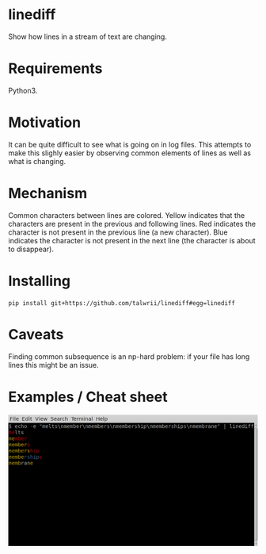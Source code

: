 # linediff

Show how lines in a stream of text are changing.

# Requirements

Python3.

# Motivation

It can be quite difficult to see what is going on in log files.
This attempts to make this slighly easier by observing common elements of lines
as well as what is changing.

# Mechanism

Common characters between lines are colored. Yellow indicates that the characters
are present in the previous and following lines. Red indicates the character
is not present in the previous line (a new character). Blue indicates
the character is not present in the next line (the character is about to
disappear).

# Installing

```
pip install git+https://github.com/talwrii/linediff#egg=linediff
```

# Caveats

Finding common subsequence is an np-hard problem: if your file
has long lines this might be an issue.

# Examples / Cheat sheet

![Cheat sheet image](screenshot.png)
